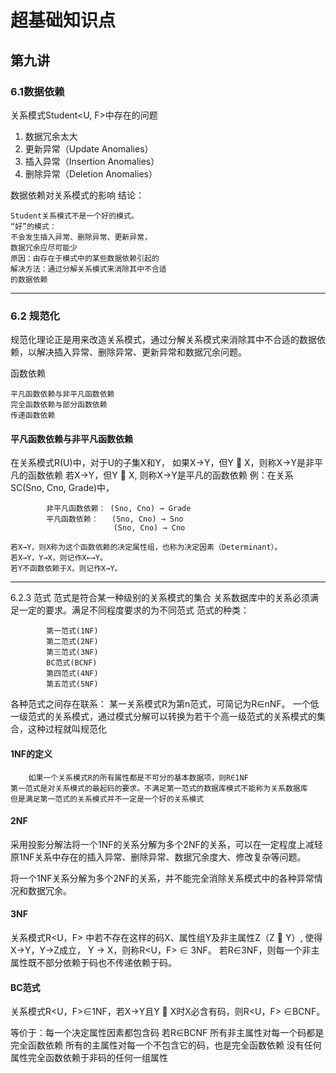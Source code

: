 # 超基础知识点
## 第九讲
### 6.1数据依赖
关系模式Student<U, F>中存在的问题
1. 数据冗余太大
2. 更新异常（Update Anomalies）
3. 插入异常（Insertion Anomalies）
4. 删除异常（Deletion Anomalies）

数据依赖对关系模式的影响
结论：
```
Student关系模式不是一个好的模式。
“好”的模式：
不会发生插入异常、删除异常、更新异常，
数据冗余应尽可能少
原因：由存在于模式中的某些数据依赖引起的
解决方法：通过分解关系模式来消除其中不合适
的数据依赖
```
***
### 6.2 规范化
规范化理论正是用来改造关系模式，通过分解关系模式来消除其中不合适的数据依赖，以解决插入异常、删除异常、更新异常和数据冗余问题。

 函数依赖
 ```
平凡函数依赖与非平凡函数依赖
完全函数依赖与部分函数依赖
传递函数依赖
```
#### 平凡函数依赖与非平凡函数依赖
在关系模式R(U)中，对于U的子集X和Y，
如果X→Y，但Y  X，则称X→Y是非平凡的函数依赖
若X→Y，但Y  X,   则称X→Y是平凡的函数依赖
例：在关系SC(Sno, Cno, Grade)中，

            非平凡函数依赖： (Sno, Cno) → Grade
            平凡函数依赖：   (Sno, Cno) → Sno 
                           (Sno, Cno) → Cno
```
若X→Y，则X称为这个函数依赖的决定属性组，也称为决定因素（Determinant）。
若X→Y，Y→X，则记作X←→Y。
若Y不函数依赖于X，则记作X→Y。
```
***
6.2.3  范式
范式是符合某一种级别的关系模式的集合
关系数据库中的关系必须满足一定的要求。满足不同程度要求的为不同范式
范式的种类：	

			第一范式(1NF)
			第二范式(2NF)
			第三范式(3NF)
			BC范式(BCNF)
			第四范式(4NF)
			第五范式(5NF)

各种范式之间存在联系：
某一关系模式R为第n范式，可简记为R∈nNF。
一个低一级范式的关系模式，通过模式分解可以转换为若干个高一级范式的关系模式的集合，这种过程就叫规范化 

#### 1NF的定义
```
	如果一个关系模式R的所有属性都是不可分的基本数据项，则R∈1NF
第一范式是对关系模式的最起码的要求。不满足第一范式的数据库模式不能称为关系数据库
但是满足第一范式的关系模式并不一定是一个好的关系模式
```

#### 2NF
采用投影分解法将一个1NF的关系分解为多个2NF的关系，可以在一定程度上减轻原1NF关系中存在的插入异常、删除异常、数据冗余度大、修改复杂等问题。

将一个1NF关系分解为多个2NF的关系，并不能完全消除关系模式中的各种异常情况和数据冗余。

#### 3NF
关系模式R<U，F> 中若不存在这样的码X、属性组Y及非主属性Z（Z  Y）, 使得X→Y，Y→Z成立， 
    Y → X，则称R<U，F> ∈ 3NF。
若R∈3NF，则每一个非主属性既不部分依赖于码也不传递依赖于码。 


#### BC范式
关系模式R<U，F>∈1NF，若X→Y且Y  X时X必含有码，则R<U，F> ∈BCNF。

等价于：每一个决定属性因素都包含码
若R∈BCNF 
所有非主属性对每一个码都是完全函数依赖
所有的主属性对每一个不包含它的码，也是完全函数依赖
没有任何属性完全函数依赖于非码的任何一组属性
